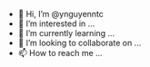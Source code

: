 - 👋 Hi, I’m @ynguyenntc
- 👀 I’m interested in ...
- 🌱 I’m currently learning ...
- 💞️ I’m looking to collaborate on ...
- 📫 How to reach me ...

<!---
ynguyenntc/ynguyenntc is a ✨ special ✨ repository because its `README.md` (this file) appears on your GitHub profile.
You can click the Preview link to take a look at your changes.
--->
